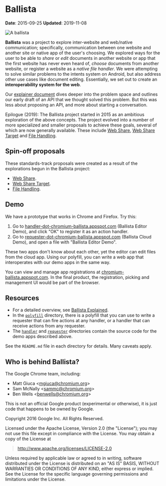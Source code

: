 # Ballista

**Date**: 2015-09-25
**Updated**: 2019-11-08

![A ballista](docs/images/ballista-300.png)

**Ballista** was a project to explore inter-website and web/native
communication; specifically, communication between one website and another site
or native app of the user's choosing. We explored ways for the user to be able
to *share* or *edit* documents in another website or app that the first website
has never even heard of, *choose* documents from another website, or register a
website as a *native file handler*. We were attempting to solve similar problems
to the intents system on Android, but also address other use cases like document
editing. Essentially, we set out to create an **interoperability system for the
web**.

Our [explainer document](docs/explainer.md) dives deeper into the problem space
and outlines our early draft of an API that we thought solved this problem. But
this was less about proposing an API, and more about starting a conversation.

Epilogue (2019): The Ballista project started in 2015 as an ambitious
exploration of the above concepts. The project evolved into a number of more
specialized and smaller proposals to achieve these goals, several of which are
now generally available. These include [Web
Share](https://github.com/w3c/web-share), [Web Share
Target](https://github.com/WICG/web-share-target) and [File
Handling](https://github.com/WICG/file-handling).

## Spin-off proposals

These standards-track proposals were created as a result of the explorations
begun in the Ballista project:

* [Web Share](https://github.com/w3c/web-share).
* [Web Share Target](https://github.com/WICG/web-share-target).
* [File Handling](https://github.com/WICG/file-handling).

## Demo

We have a prototype that works in Chrome and Firefox. Try this:

1. Go to
   [handler-dot-chromium-ballista.appspot.com](https://handler-dot-chromium-ballista.appspot.com)
   (Ballista Editor Demo), and click "OK" to register it as an action handler.
2. Go to
   [requester-dot-chromium-ballista.appspot.com](https://requester-dot-chromium-ballista.appspot.com)
   (Ballista Cloud Demo), and open a file with "Ballista Editor Demo".

These two apps don't know about each other, yet the editor can edit files from
the cloud app. Using our polyfill, you can write a web app that interoperates
with our demo apps in the same way.

You can view and manage app registrations at
[chromium-ballista.appspot.com](https://chromium-ballista.appspot.com). In the
final product, the registration, picking and management UI would be part of the
browser.

## Resources

* For a detailed overview, see [Ballista Explained](docs/explainer.md).
* In the [`polyfill`](polyfill) directory, there is a polyfill that you can use
  to write a requester that can fire actions at any handler, or a handler that
  can receive actions from any requester.
* The [`handler`](handler) and [`requester`](requester) directories contain the
  source code for the demo apps described above.

See the `README.md` file in each directory for details. Many caveats apply.

## Who is behind Ballista?

The Google Chrome team, including:

* Matt Giuca <<mgiuca@chromium.org>>
* Sam McNally <<sammc@chromium.org>>
* Ben Wells <<benwells@chromium.org>>

This is not an official Google product (experimental or otherwise), it is just
code that happens to be owned by Google.

Copyright 2016 Google Inc. All Rights Reserved.

Licensed under the Apache License, Version 2.0 (the "License");
you may not use this file except in compliance with the License.
You may obtain a copy of the License at

> <http://www.apache.org/licenses/LICENSE-2.0>

Unless required by applicable law or agreed to in writing, software
distributed under the License is distributed on an "AS IS" BASIS,
WITHOUT WARRANTIES OR CONDITIONS OF ANY KIND, either express or implied.
See the License for the specific language governing permissions and
limitations under the License.
